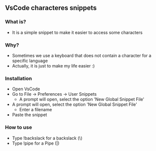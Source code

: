 ## VsCode characteres snippets

### What is?

* It is a simple snippet to make it easier to access some characters

### Why?

* Sometimes we use a keyboard that does not contain a character for a specific language
* Actually, it is just to make my life easier :)

### Installation

* Open VsCode 
* Go to File -> Preferences -> User Snippets
    * A prompt will open, select the option 'New Global Snippet File'
* A prompt will open, select the option 'New Global Snippet File'
	* Enter a filename
* Paste the snippet

### How to use

* Type !backslack for a backslack (\\)
* Type !pipe for a Pipe (|)
